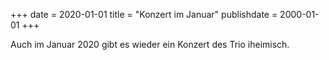 +++
date = 2020-01-01
title = "Konzert im Januar"
publishdate = 2000-01-01
+++

Auch im Januar 2020 gibt es wieder ein Konzert des Trio iheimisch.
